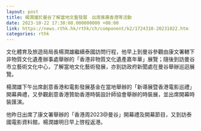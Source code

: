 ```yaml
---
layout: post
title: 楊潤雄於曼谷了解當地文藝發展　出席推廣香港等活動
date: 2023-10-22 17:30:08.000000000 +08:00
link: https://news.rthk.hk/rthk/ch/component/k2/1724310-20231022.htm
categories: rthk
---
```


文化體育及旅遊局局長楊潤雄繼續泰國訪問行程，他早上到曼谷參觀由康文署轄下非物質文化遺產辦事處舉辦的「香港非物質文化遺產嘉年華」展覽；隨後到訪曼谷市立藝術文化中心，了解當地文化藝術發展，亦到訪政府新聞處在曼谷舉辦巡迴展覽。

楊潤雄下午出席創意香港和電影發展基金在當地舉辦的「新導展暨香港電影巡禮」開幕典禮，又參觀創意香港贊助香港時裝設計師協會舉辦的時裝展，並出席開幕時裝匯演。

他昨日出席了康文署舉辦的「香港周2023@曼谷」開幕禮及開幕節目，又到訪泰國電影資料館，楊潤雄明日早上啓程返港。

